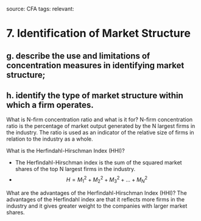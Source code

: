 source: CFA
tags: 
relevant: 

# 7. Identification of Market Structure

## g. describe the use and limitations of concentration measures in identifying market structure;
## h. identify the type of market structure within which a firm operates.

What is N-firm concentration ratio and what is it for? 
N-firm concentration ratio is the percentage of market output generated by the N largest firms in the industry. The ratio is used as an indicator of the relative size of firms in relation to the industry as a whole.

What is the Herfindahl-Hirschman Index (HHI)?
- The Herfindahl-Hirschman index is the sum of the squared market shares of the top N largest firms in the industry.
- $$H = M_1^2 + M_2^2 + M_3^2 + ... + M_N^2$$

What are the advantages of the Herfindahl-Hirschman Index (HHI)?
The advantages of the Herfindahl index are that it reflects more firms in the industry and it gives greater weight to the companies with larger market shares.




